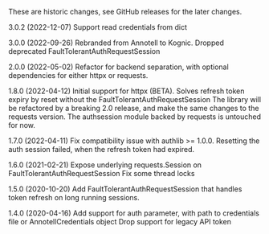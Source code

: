 These are historic changes, see GitHub releases for the later changes. 

3.0.2 (2022-12-07)
Support read credentials from dict

3.0.0 (2022-09-26)
Rebranded from Annotell to Kognic.
Dropped deprecated FaultTolerantAuthRequestSession

2.0.0 (2022-05-02)
Refactor for backend separation, with optional dependencies for either httpx or requests.

1.8.0 (2022-04-12)
Initial support for httpx (BETA). Solves refresh token expiry by reset without the FaultTolerantAuthRequestSession
The library will be refactored by a breaking 2.0 release, and make the same changes to the requests version. The authsession module backed by requests is untouched for now.

1.7.0 (2022-04-11)
Fix compatibility issue with authlib >= 1.0.0. Resetting the auth session failed, when the refresh token had expired.

1.6.0 (2021-02-21)
Expose underlying requests.Session on FaultTolerantAuthRequestSession
Fix some thread locks

1.5.0 (2020-10-20)
Add FaultTolerantAuthRequestSession that handles token refresh on long running sessions.

1.4.0 (2020-04-16)
Add support for auth parameter, with path to credentials file or AnnotellCredentials object
Drop support for legacy API token
